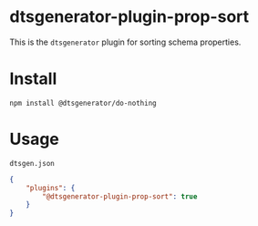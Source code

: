 # dtsgenerator-plugin-prop-sort

This is the `dtsgenerator` plugin for sorting schema properties.

# Install

```
npm install @dtsgenerator/do-nothing
```

# Usage

`dtsgen.json`
```json
{
    "plugins": {
        "@dtsgenerator-plugin-prop-sort": true
    }
}
```
